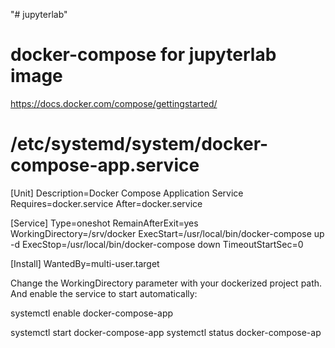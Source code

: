 "# jupyterlab" 

# docker-compose for jupyterlab image

https://docs.docker.com/compose/gettingstarted/

# /etc/systemd/system/docker-compose-app.service

[Unit]
Description=Docker Compose Application Service
Requires=docker.service
After=docker.service

[Service]
Type=oneshot
RemainAfterExit=yes
WorkingDirectory=/srv/docker
ExecStart=/usr/local/bin/docker-compose up -d
ExecStop=/usr/local/bin/docker-compose down
TimeoutStartSec=0

[Install]
WantedBy=multi-user.target

Change the WorkingDirectory parameter with your dockerized project path. And enable the service to start automatically:

systemctl enable docker-compose-app

systemctl start docker-compose-app
systemctl status docker-compose-ap
